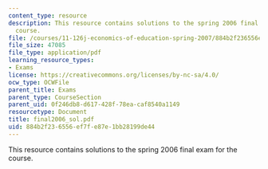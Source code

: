 ```yaml
---
content_type: resource
description: This resource contains solutions to the spring 2006 final exam for the
  course.
file: /courses/11-126j-economics-of-education-spring-2007/884b2f236556ef7fe87e1bb28199de44_final2006_sol.pdf
file_size: 47085
file_type: application/pdf
learning_resource_types:
- Exams
license: https://creativecommons.org/licenses/by-nc-sa/4.0/
ocw_type: OCWFile
parent_title: Exams
parent_type: CourseSection
parent_uid: 0f246db8-d617-428f-78ea-caf8540a1149
resourcetype: Document
title: final2006_sol.pdf
uid: 884b2f23-6556-ef7f-e87e-1bb28199de44
---
```

This resource contains solutions to the spring 2006 final exam for the course.